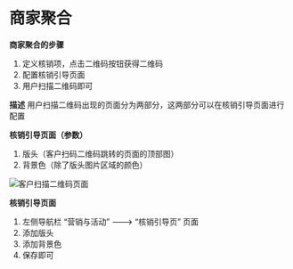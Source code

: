 # 商家聚合

**商家聚合的步骤**
1. 定义核销项，点击二维码按钮获得二维码
2. 配置核销引导页面
3. 用户扫描二维码即可

**描述**
用户扫描二维码出现的页面分为两部分，这两部分可以在核销引导页面进行配置

**核销引导页面（参数）**
1. 版头（客户扫码二维码跳转的页面的顶部图）
2. 背景色（除了版头图片区域的颜色）

![客户扫描二维码页面](http://md.stringon.com/maunal/tVKJbE.png)

**核销引导页面**
1. 左侧导航栏 “营销与活动” ---> “核销引导页” 页面
2. 添加版头
3. 添加背景色
4. 保存即可

